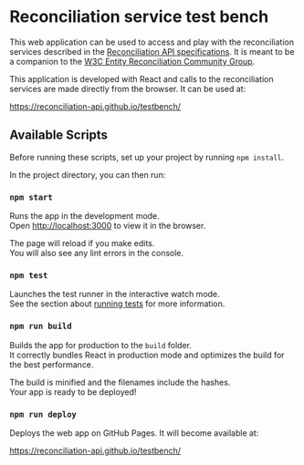 Reconciliation service test bench
=================================

This web application can be used to access and play with the reconciliation services described in the [Reconciliation API specifications](https://github.com/reconciliation-api/specs).
It is meant to be a companion to the [W3C Entity Reconciliation Community Group](https://www.w3.org/community/reconciliation/).

This application is developed with React and calls to the reconciliation services are made directly from the browser.
It can be used at:

https://reconciliation-api.github.io/testbench/

## Available Scripts

Before running these scripts, set up your project by running `npm install`.

In the project directory, you can then run:

### `npm start`

Runs the app in the development mode.<br>
Open [http://localhost:3000](http://localhost:3000) to view it in the browser.

The page will reload if you make edits.<br>
You will also see any lint errors in the console.

### `npm test`

Launches the test runner in the interactive watch mode.<br>
See the section about [running tests](https://facebook.github.io/create-react-app/docs/running-tests) for more information.

### `npm run build`

Builds the app for production to the `build` folder.<br>
It correctly bundles React in production mode and optimizes the build for the best performance.

The build is minified and the filenames include the hashes.<br>
Your app is ready to be deployed!

### `npm run deploy`

Deploys the web app on GitHub Pages. It will become available at:

https://reconciliation-api.github.io/testbench/

